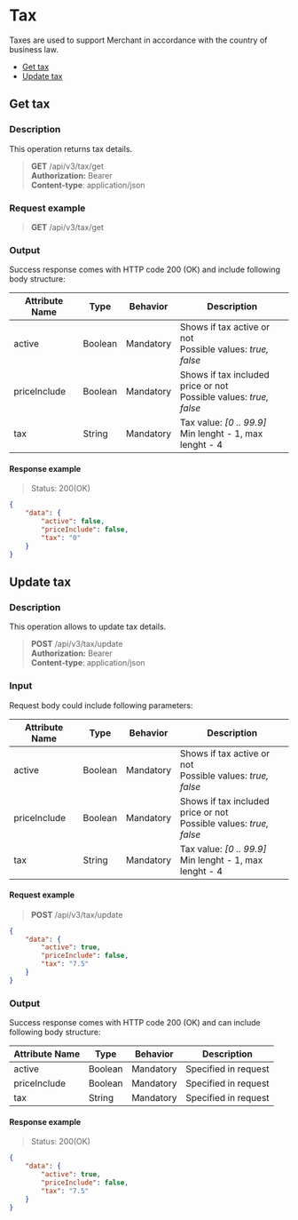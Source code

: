 # Tax

Taxes are used to support Merchant in accordance with the country of business law.

- [Get tax](#get-tax)
- [Update tax](#update-tax)

## Get tax

### Description

This operation returns tax details.

> **GET** /api/v3/tax/get<br/>
> **Authorization:** Bearer<br/>
> **Content-type**: application/json

### Request example

> **GET** /api/v3/tax/get

### Output

Success response comes with HTTP code 200 (OK) and include following body structure:

|**Attribute Name**|**Type**|**Behavior**|**Description**|
|---|---|---|---|
|active|Boolean|Mandatory|Shows if tax active or not<br/>Possible values: *true, false*|
|priceInclude|Boolean|Mandatory|Shows if tax included price or not<br/>Possible values: *true, false*|
|tax|String|Mandatory|Tax value: *[0 .. 99.9]*<br/>Min lenght - 1, max lenght - 4|

#### Response example

> Status: 200(OK)

```json
{
    "data": {
        "active": false,
        "priceInclude": false,
        "tax": "0"
    }
}
```

## Update tax

### Description

This operation allows to update tax details.

> **POST** /api/v3/tax/update<br/>
> **Authorization:** Bearer<br/>
> **Content-type**: application/json

### Input

Request body could include following parameters:

|**Attribute Name**|**Type**|**Behavior**|**Description**|
|---|---|---|---|
|active|Boolean|Mandatory|Shows if tax active or not<br/>Possible values: *true, false*|
|priceInclude|Boolean|Mandatory|Shows if tax included price or not<br/>Possible values: *true, false*|
|tax|String|Mandatory|Tax value: *[0 .. 99.9]*<br/>Min lenght - 1, max lenght - 4|

#### Request example

> **POST** /api/v3/tax/update

```json
{
    "data": {
        "active": true,
        "priceInclude": false,
        "tax": "7.5"
    }
}
```

### Output

Success response comes with HTTP code 200 (OK) and can include following body structure:

|**Attribute Name**|**Type**|**Behavior**|**Description**|
|---|---|---|---|
|active|Boolean|Mandatory|Specified in request|
|priceInclude|Boolean|Mandatory|Specified in request|
|tax|String|Mandatory|Specified in request|

#### Response example

> Status: 200(OK)

```json
{
    "data": {
        "active": true,
        "priceInclude": false,
        "tax": "7.5"
    }
}
```
